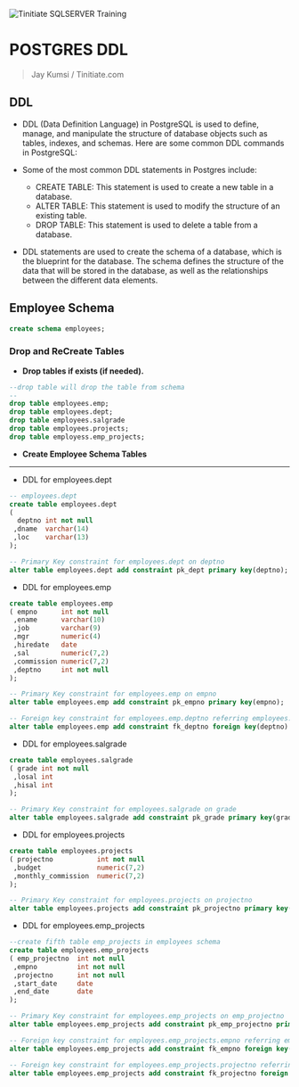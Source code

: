 ![Tinitiate SQLSERVER Training](../images/sqlserver.png)
# POSTGRES DDL
> Jay Kumsi / Tinitiate.com

## DDL
* DDL (Data Definition Language) in PostgreSQL is used to define, manage, and manipulate the structure of database objects such as tables, indexes, and schemas. Here are some common DDL commands in PostgreSQL:

* Some of the most common DDL statements in Postgres include:
  * CREATE TABLE: This statement is used to create a new table in a database.
  * ALTER TABLE: This statement is used to modify the structure of an existing table.
  * DROP TABLE: This statement is used to delete a table from a database.
* DDL statements are used to create the schema of a database, which is the blueprint for the database. The schema defines the structure of the data that will be stored in the database, as well as the relationships between the different data elements.

## Employee Schema
```sql
create schema employees;
```
### Drop and ReCreate Tables
* **Drop tables if exists (if needed).**
```sql
--drop table will drop the table from schema
--
drop table employees.emp;
drop table employees.dept;
drop table employees.salgrade
drop table employees.projects;
drop table employess.emp_projects;
```

* **Create Employee Schema Tables**
* * *
* DDL for employees.dept
```sql
-- employees.dept
create table employees.dept
( 
  deptno int not null
 ,dname  varchar(14)
 ,loc    varchar(13)
);

-- Primary Key constraint for employees.dept on deptno
alter table employees.dept add constraint pk_dept primary key(deptno);

```

* DDL for employees.emp
```sql
create table employees.emp
( empno      int not null
 ,ename      varchar(10)
 ,job        varchar(9)
 ,mgr        numeric(4)
 ,hiredate   date
 ,sal        numeric(7,2)
 ,commission numeric(7,2)
 ,deptno     int not null
);

-- Primary Key constraint for employees.emp on empno
alter table employees.emp add constraint pk_empno primary key(empno);

-- Foreign key constraint for employees.emp.deptno referring employees.dept.deptno
alter table employees.emp add constraint fk_deptno foreign key(deptno) references employees.dept(deptno);

```

* DDL for employees.salgrade
```sql
create table employees.salgrade
( grade int not null
 ,losal int
 ,hisal int
);

-- Primary Key constraint for employees.salgrade on grade
alter table employees.salgrade add constraint pk_grade primary key(grade);
```

* DDL for employees.projects
```sql
create table employees.projects
( projectno           int not null
 ,budget              numeric(7,2)
 ,monthly_commission  numeric(7,2)
);

-- Primary Key constraint for employees.projects on projectno
alter table employees.projects add constraint pk_projectno primary key(projectno);
```

* DDL for employees.emp_projects
```sql
--create fifth table emp_projects in employees schema
create table employees.emp_projects
( emp_projectno  int not null
 ,empno          int not null
 ,projectno      int not null
 ,start_date     date
 ,end_date       date
);

-- Primary Key constraint for employees.emp_projects on emp_projectno
alter table employees.emp_projects add constraint pk_emp_projectno primary key(emp_projectno);

-- Foreign key constraint for employees.emp_projects.empno referring employees.emp.empno
alter table employees.emp_projects add constraint fk_empno foreign key(empno) references employees.emp(empno);

-- Foreign key constraint for employees.emp_projects.projectno referring employees.projects.projectno
alter table employees.emp_projects add constraint fk_projectno foreign key(projectno) references employees.projects(projectno);
```
